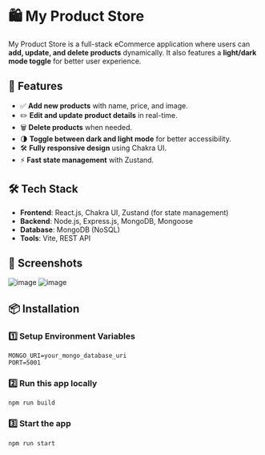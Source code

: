 # 🛍️ My Product Store

My Product Store is a full-stack eCommerce application where users can **add, update, and delete products** dynamically. It also features a **light/dark mode toggle** for better user experience.

## 🚀 Features
- ✅ **Add new products** with name, price, and image.
- ✏️ **Edit and update product details** in real-time.
- 🗑️ **Delete products** when needed.
- 🌗 **Toggle between dark and light mode** for better accessibility.
- 🛠 **Fully responsive design** using Chakra UI.
- ⚡ **Fast state management** with Zustand.

## 🛠️ Tech Stack
- **Frontend**: React.js, Chakra UI, Zustand (for state management)
- **Backend**: Node.js, Express.js, MongoDB, Mongoose
- **Database**: MongoDB (NoSQL)
- **Tools**: Vite, REST API

## 📸 Screenshots
![image](https://github.com/user-attachments/assets/45413deb-6d4d-4d8f-834b-de6b50bba393)
![image](https://github.com/user-attachments/assets/c8f22c73-d6e9-432a-bd77-f09c564bced8)

<!-- Replace with correct path -->

## 📦 Installation
### 1️⃣  Setup Environment Variables
    MONGO_URI=your_mongo_database_uri
    PORT=5001
### 2️⃣  Run this app locally
    npm run build
### 3️⃣  Start the app
    npm run start    
    

   



